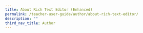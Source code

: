 ```yaml
---
title: About Rich Text Editor (Enhanced)
permalink: /teacher-user-guide/author/about-rich-text-editor/
description: ""
third_nav_title: Author
---
```

